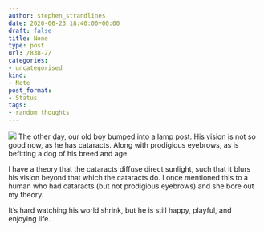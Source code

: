 ```yaml
---
author: stephen_strandlines
date: 2020-06-23 18:40:06+00:00
draft: false
title: None
type: post
url: /838-2/
categories:
- uncategorised
kind:
- Note
post_format:
- Status
tags:
- random thoughts
---
```


![](https://www.dropbox.com/s/d6rigs3plycge90/IMG_3451.jpeg?raw=1)
The other day, our old boy bumped into a lamp post. His vision is not so good now, as he has cataracts. Along with prodigious eyebrows, as is befitting a dog of his breed and age.

I have a theory that the cataracts diffuse direct sunlight, such that it blurs his vision beyond that which the cataracts do. I once mentioned this to a human who had cataracts (but not prodigious eyebrows) and she bore out my theory.

It’s hard watching his world shrink, but he is still happy, playful, and enjoying life.
